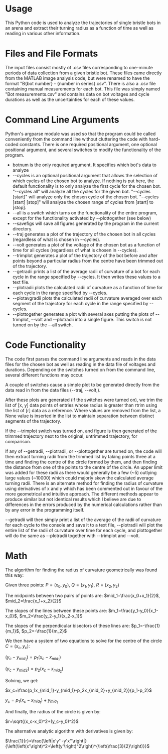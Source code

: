# Usage
This Python code is used to analyze the trajectories of single bristle bots in an arena and extract their turning radius as a function of time as well as reading in various other information.

# Files and File Formats
The input files consist mostly of .csv files corresponding to one-minute periods of data collection from a given bristle bot. These files came directly from the MATLAB image analysis code, but were renamed to have the format "B{bot number} - {number in series}.csv". There is also a .csv file containing manual measurements for each bot. This file was simply named "Bot measurements.csv" and contains data on bot voltages and cycle durations as well as the uncertainties for each of these values.

# Command Line Arguments
Python's argparse module was used so that the program could be called conveniently from the command line without cluttering the code with hard-coded constants. There is one required positional argument, one optional positional argument, and several switches to modify the functionality of the program.

- botnum is the only required argument. It specifies which bot's data to analyze
- --cycles is an optional positional argument that allows the selection of which cycles of the chosen bot to analyze. If nothing is put here, the default functionality is to only analyze the first cycle for the chosen bot. "--cycles all" will analyze all the cycles for the given bot. "--cycles [start]" will analyze only the chosen cycle of the chosen bot. "--cycles [start] [stop]" will analyze the chosen range of cycles from [start] to [stop].
- --all is a switch which turns on the functionality of the entire program, except for the functionality activated by --plottogether (see below)
- --savefigs will save all figures generated by the program in the current directory.
- --traj generates a plot of the trajectory of the chosen bot in all cycles (regardless of what is chosen in --cycles).
- --volt generates a plot of the voltage of the chosen bot as a function of time for all cycles (regardless of what is chosen in --cycles).
- --trimplot generates a plot of the trajectory of the bot before and after points beyond a particular radius from the centre have been trimmed out of the trajectory.
- --getradii prints a list of the average radii of curvature of a bot for each cycle in the range specified by --cycles. It then writes these values to a text file.
- --plotradii plots the calculated radii of curvature as a function of time for each cycle in the range specified by --cycles.
- --plotavgradii plots the calculated radii of curvature averaged over each segment of the trajectory for each cycle in the range specified by --cycles.
- --plottogether generates a plot with several axes putting the plots of --trimplot, --volt and --plotradii into a single figure. This switch is not turned on by the --all switch.

# Code Functionality
The code first parses the command line arguments and reads in the data files for the chosen bot as well as reading in the data file of voltages and durations. Depending on the switches turned on from the command line, several different functions may occur.

A couple of switches cause a simple plot to be generated directly from the data read in from the data files (--traj, --volt,).

After these plots are generated (if the switches were turned on), we trim the list of [x, y] data points of entries whose radius is greater than rtrim using the list of [r] data as a reference. Where values are removed from the list, a None value is inserted in the list to maintain separation between distinct segments of the trajectory.

If the --trimplot switch was turned on, and figure is then generated of the trimmed trajectory next to the original, untrimmed trajectory, for comparison.

If any of --getradii, --plotradii, or --plottogether are turned on, the code will then extract turning radii from the trimmed list by taking points three at a time and finding the centre of the circle formed by them, and then finding the distance from one of the points to the centre of the circle. An upper limit was added for these radii as there would generally be a few (~5) outlying large values (~10000) which could majorly skew the calculated average turning radii. There is an alternate method for finding the radius of curvature using derivatives of x and y which has been commented out in favour of the more geometrical and intuitive approach. The different methods appear to produce similar but not identical results which I believe are due to differences in the errors produced by the numerical calculations rather than by any error in the programming itself.

--getradii will then simply print a list of the average of the radii of curvature for each cycle to the console and save it to a text file, --plotradii will plot the entire list of the radii of curvature over time for each cycle, and plottogether will do the same as --plotradii together with --trimplot and --volt.

# Math
The algorithm for finding the radius of curvature geometrically was found this way:

Given three points: $P=(x_0,y_0)$, $Q=(x_1,y_1)$, $R=(x_2,y_2)$

The midpoints between two pairs of points are: $mid_1=\frac{x_0+x_1}{2}$, $mid_2=\frac{x_1+x_2}{2}$

The slopes of the lines between these points are: $m_1=\frac{y_1-y_0}{x_1-x_0}$, $m_2=\frac{y_2-y_1}{x_2-x_1}$

The slopes of the perpendicular bisectors of these lines are: $p_1=-\frac{1}{m_1}$, $p_2=-\frac{1}{m_2}$

We then have a system of two equations to solve for the centre of the circle $C=(x_c,y_c)$:

$(y_c-y_{mid_1})=p_1(x_c-x_{mid_1})$

$(y_c-y_{mid{2}})=p_2(x_c-x_{mid_2})$

Solving, we get:

$x_c=\frac{p_1x_{mid_1}-y_{mid_1}-p_2x_{mid_2}+y_{mid_2}}{p_1-p_2}$

$y_c=p_1(x_c-x_{mid_1})+y_{mid_1}$

And finally, the radius of the circle is given by:

$r=\sqrt{(x_c-x_0)^2+(y_c-y_0)^2}$

The alternative analytic algorithm with derivatives is given by:

$\frac{1}{r}=\frac{\left|x'y''-y'x''\right|}{\left(\left(x'\right)^2+\left(y'\right)^2\right)^{\left(\frac{3}{2}\right)}}$